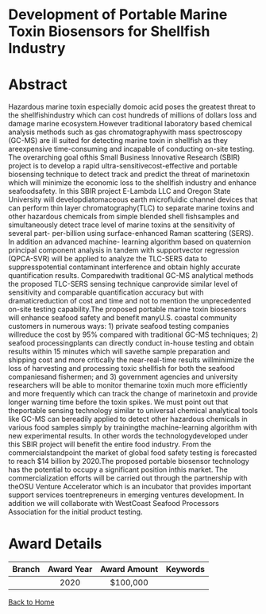 
Development of Portable Marine Toxin Biosensors for Shellfish Industry
======================================================================

# Abstract


Hazardous marine toxin especially domoic acid poses the greatest threat to the shellfishindustry which can cost hundreds of millions of dollars loss and damage marine ecosystem.However traditional laboratory based chemical analysis methods such as gas chromatographywith mass spectroscopy (GC-MS) are ill suited for detecting marine toxin in shellfish as they areexpensive time-consuming and incapable of conducting on-site testing. The overarching goal ofthis Small Business Innovative Research (SBIR) project is to develop a rapid ultra-sensitivecost-effective and portable biosensing technique to detect track and predict the threat of marinetoxin which will minimize the economic loss to the shellfish industry and enhance seafoodsafety. In this SBIR project E-Lambda LLC and Oregon State University will developdiatomaceous earth microfluidic channel devices that can perform thin layer chromatography(TLC) to separate marine toxins and other hazardous chemicals from simple blended shell fishsamples and simultaneously detect trace level of marine toxins at the sensitivity of several part-
per-billion using surface-enhanced Raman scattering (SERS). In addition an advanced machine-
learning algorithm based on quaternion principal component analysis in tandem with supportvector regression (QPCA-SVR) will be applied to analyze the TLC-SERS data to suppresspotential contaminant interference and obtain highly accurate quantification results. Comparedwith traditional GC-MS analytical methods the proposed TLC-SERS sensing technique canprovide similar level of sensitivity and comparable quantification accuracy but with dramaticreduction of cost and time and not to mention the unprecedented on-site testing capability.The proposed portable marine toxin biosensors will enhance seafood safety and benefit manyU.S. coastal community customers in numerous ways: 1) private seafood testing companies willreduce the cost by 95% compared with traditional GC-MS techniques; 2) seafood processingplants can directly conduct in-house testing and obtain results within 15 minutes which will savethe sample preparation and shipping cost and more critically the near-real-time results willminimize the loss of harvesting and processing toxic shellfish for both the seafood companiesand fishermen; and 3) government agencies and university researchers will be able to monitor themarine toxin much more efficiently and more frequently which can track the change of marinetoxin and provide longer warning time before the toxin spikes. We must point out that theportable sensing technology similar to universal chemical analytical tools like GC-MS can bereadily applied to detect other hazardous chemicals in various food samples simply by trainingthe machine-learning algorithm with new experimental results. In other words the technologydeveloped under this SBIR project will benefit the entire food industry. From the commercialstandpoint the market of global food safety testing is forecasted to reach $14 billion by 2020.The proposed portable biosensor technology has the potential to occupy a significant position inthis market. The commercialization efforts will be carried out through the partnership with theOSU Venture Accelerator which is an incubator that provides important support services toentrepreneurs in emerging ventures development. In addition we will collaborate with WestCoast Seafood Processors Association for the initial product testing.  

# Award Details

|Branch|Award Year|Award Amount|Keywords|
| :---: | :---: | :---: | :---: |
||2020|$100,000||
  
  


[Back to Home](https://github.com/chrischow/dod_sbir_awards/JT/#643)